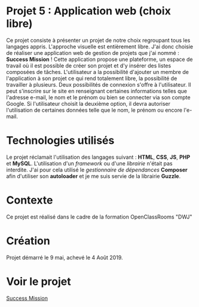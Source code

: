 # Projet 5 : Application web (choix libre)
Ce projet consiste à présenter un projet de notre choix regroupant tous les langages appris. L'approche visuelle est entièrement libre.
J'ai donc choisie de réaliser une application web de gestion de projets que j'ai nommé : **Success Mission** !
Cette application propose une plateforme, un espace de travail où il est possible de créer son projet et d'y insérer des listes composées de tâches. L'utilisateur a la possibilité d'ajouter un membre de l'application à son projet ce qui rend totalement libre, la possibilité de travailler à plusieurs. Deux possibilités de connexion s'offre à l'utilisateur. Il peut s'inscrire sur le site en renseignant certaines informations telles que l'adresse e-mail, le nom et le prénom ou bien se connecter via son compte Google. Si l'utilisateur choisit la deuxième option, il devra autoriser l'utilisation de certaines données telle que le nom, le prénom ou encore l'e-mail. 

# Technologies utilisés
Le projet réclamait l'utilisation des langages suivant : **HTML**, **CSS**, **JS**, **PHP** et **MySQL**. L'utilisation d'un *framework* ou d'une *librairie* n'était pas interdite. J'ai pour cela utilisé le *gestionnaire de dépendances* **Composer** afin d'utiliser son **autoloader** et je me suis servie de la librairie **Guzzle**.


# Contexte
Ce projet est réalisé dans le cadre de la formation OpenClassRooms "DWJ"

# Création
Projet démarré le 9 mai, achevé le 4 Août 2019.

# Voir le projet
[Success Mission](http://success-mission.elodie-meunier.fr)